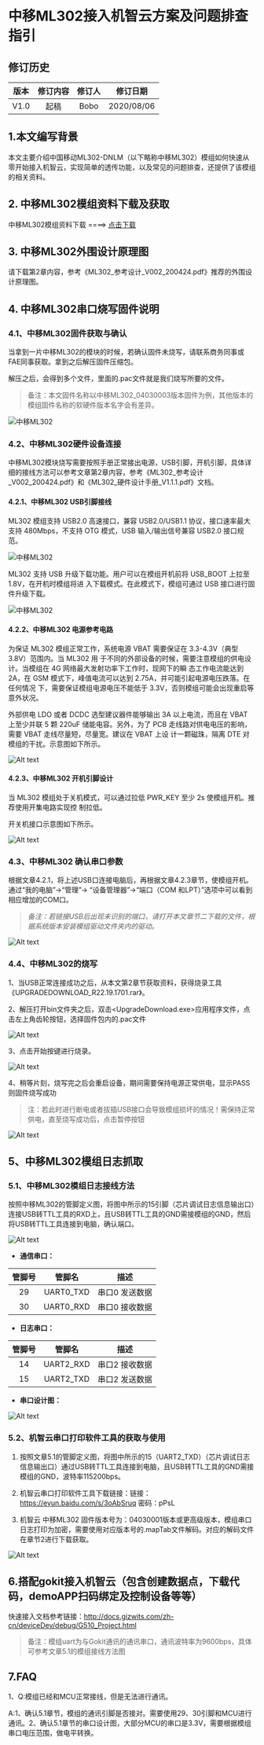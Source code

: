 

# 中移ML302接入机智云方案及问题排查指引

## 修订历史

| 版本        | 修订内容    |  修订人  | 修订日期|
| :------:   | :-----:   | :----: |:----:|
| V1.0        |起稿      |   Bobo    |2020/08/06|


## 1.本文编写背景
本文主要介绍中国移动ML302-DNLM（以下略称中移ML302）模组如何快速从零开始接入机智云，实现简单的透传功能，以及常见的问题排查，还提供了该模组的相关资料。

## 2. 中移ML302模组资料下载及获取
中移ML302模组资料下载 ====> [点击下载](https://gizwits-doc-1251025085.cos.ap-guangzhou.myqcloud.com/ModuleData/4G-Module/CM-ML302/ML302-ModuleData.zip)

## 3. 中移ML302外围设计原理图

请下载第2章内容，参考《ML302_参考设计_V002_200424.pdf》推荐的外围设计原理图。

## 4. 中移ML302串口烧写固件说明

### 4.1、中移ML302固件获取与确认
当拿到一片中移ML302的模块的时候，若确认固件未烧写，请联系商务同事或FAE同事获取。拿到之后解压固件压缩包。

解压之后，会得到多个文件，里面的.pac文件就是我们烧写所要的文件。

>备注：本文固件名称以中移ML302_04030003版本固件为例，其他版本的模组固件名称的软硬件版本名字会有差异。

![中移ML302](/assets/zh-cn/deviceDev/ML302/ML302_1.png)


### 4.2、中移ML302硬件设备连接
中移ML302模块烧写需要按照手册正常接出电源，USB引脚，开机引脚，具体详细的接线方法可以参考文章第2章内容，参考《ML302_参考设计_V002_200424.pdf》和《ML302_硬件设计手册_V1.1.1.pdf》文档。

#### 4.2.1、中移ML302 USB引脚接线

ML302 模组支持 USB2.0 高速接口，兼容 USB2.0/USB1.1 协议，接口速率最大支持 480Mbps，不支持
OTG 模式，USB 输入/输出信号兼容 USB2.0 接口规范。

![中移ML302](/assets/zh-cn/deviceDev/ML302/ML302_2.png)

ML302 支持 USB 升级下载功能。用户可以在模组开机前将 USB_BOOT 上拉至 1.8V，在开机时模组将进
入下载模式。在此模式下，模组可通过 USB 接口进行固件升级下载。

![中移ML302](/assets/zh-cn/deviceDev/ML302/ML302_3.png)


#### 4.2.2、中移ML302 电源参考电路

为保证 ML302 模组正常工作，系统电源 VBAT 需要保证在 3.3-4.3V（典型 3.8V）范围内。当 ML302 用
于不同的外部设备的时候，需要注意模组的供电设计。当模组在 4G 网络最大发射功率下工作时，现网下的瞬
态工作电流能达到 2A，在 GSM 模式下，峰值电流可以达到 2.75A，并可能引起电源电压跌落。在任何情况
下，需要保证模组电源电压不能低于 3.3V，否则模组可能会出现重启等意外状况。

外部供电 LDO 或者 DCDC 选型建议器件能够输出 3A 以上电流，而且在 VBAT 上至少并联 5 颗 220uF
储能电容。另外，为了 PCB 走线路对供电电压的影响，需要 VBAT 走线尽量短，尽量宽。建议在 VBAT 上设
计一颗磁珠，隔离 DTE 对模组的干扰。示意图如下所示。

![Alt text](/assets/zh-cn/deviceDev/ML302/ML302_4.png)


#### 4.2.3、中移ML302 开机引脚设计

当 ML302 模组处于关机模式，可以通过拉低 PWR_KEY 至少 2s 使模组开机。推荐使用开集电路实现控
制拉低。

开关机接口示意图如下所示。

![Alt text](/assets/zh-cn/deviceDev/ML302/ML302_5.png)

### 4.3、中移ML302 确认串口参数

根据文章4.2.1，将上述USB口连接电脑后，再根据文章4.2.3章节，使模组开机。通过“我的电脑”->“管理”-> “设备管理器”->“端口（COM 和LPT）”选项中可以看到相应增加的COM口。

>*备注：若链接USB后出现未识别的端口，请打开本文章节二下载的文件，根据系统版本安装模组驱动文件夹内的驱动。*

![Alt text](/assets/zh-cn/deviceDev/ML302/ML302_6.png)

### 4.4、中移ML302的烧写

1、当USB正常连接成功之后，从本文第2章节获取资料，获得烧录工具《UPGRADEDOWNLOAD_R22.19.1701.rar》。

2、解压打开bin文件夹之后，双击<UpgradeDownload.exe>应用程序文件，点击左上角齿轮按钮，选择固件包内的.pac文件

![Alt text](/assets/zh-cn/deviceDev/ML302/ML302_7.png)

3、点击开始按键进行烧录。

![Alt text](/assets/zh-cn/deviceDev/ML302/ML302_8.png)

4、稍等片刻，烧写完之后会重启设备，期间需要保持电源正常供电，显示PASS则固件烧写成功
> 注：若此时进行断电或者拔插USB接口会导致模组损坏的情况！需保持正常供电，直至烧写成功后，点击暂停按钮

![Alt text](/assets/zh-cn/deviceDev/ML302/ML302_9.png)


## 5、中移ML302模组日志抓取

### 5.1、中移ML302模组日志接线方法
按照中移ML302的管脚定义图，将图中所示的15引脚（芯片调试日志信息输出口）连接USB转TTL工具的RXD上，且USB转TTL工具的GND需接模组的GND，然后将USB转TTL工具连接到电脑，确认端口。

![Alt text](/assets/zh-cn/deviceDev/ML302/ML302_10.png)

- **通信串口：**

| 管脚号 | 管脚名 | 描述 |
| :-: | :-: | :-: |
| 29 | UART0_TXD | 串口0 发送数据 |
| 30 | UART0_RXD | 串口0 接收数据 |

- **日志串口：**

| 管脚号 | 管脚名 | 描述 |
| :-: | :-: | :-: |
| 14 | UART2_RXD | 串口2 接收数据 |
| 15 | UART2_TXD | 串口2 发送数据 |


- **串口设计图：**

![Alt text](/assets/zh-cn/deviceDev/ML302/ML302_11.png)

### 5.2、机智云串口打印软件工具的获取与使用

1. 按照文章5.1的管脚定义图，将图中所示的15（UART2_TXD）（芯片调试日志信息输出口）通过USB转TTL工具连接到电脑，且USB转TTL工具的GND需接模组的GND，波特率115200bps。

2. 机智云串口打印软件工具下载链接：链接：https://eyun.baidu.com/s/3oAbSruq 密码：pPsL

3. 机智云 中移ML302 固件版本号为：04030001版本或更高级版本，模组串口日志打印为加密，需要使用对应版本号的.mapTab文件解码。对应的解码文件在章节2进行下载获取。

![Alt text](/assets/zh-cn/deviceDev/ML302/ML302_12.png)

## 6.搭配gokit接入机智云（包含创建数据点，下载代码，demoAPP扫码绑定及控制设备等等）
快速接入文档参考链接：http://docs.gizwits.com/zh-cn/deviceDev/debug/G510_Project.html

>备注：模组uart为与Gokit通讯的通讯串口，通讯波特率为9600bps，具体可参考文章5.1的模组接线方法图

## 7.FAQ

1、Q:模组已经和MCU正常接线，但是无法进行通讯。

 A:1、确认5.1章节，模组的通讯引脚是否接对。需要使用29、30引脚和MCU进行通讯。2、确认5.1章节的串口设计图，大部分MCU的串口是3.3V，需要根据模组串口电压范围，做电平转换。
